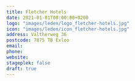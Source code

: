 ```yaml
---
title: Fletcher Hotels
date: 2021-01-01T00:00:00+0200
logo: "images/leden/logo_fletcher-hotels.jpg"
icon: "images/leden/icon_fletcher-hotels.jpg"
address: Valtherweg 36
postcode: 7875 TB Exloo
email: 
phone: 
website: 
stageplek: false
draft: true
---
```


